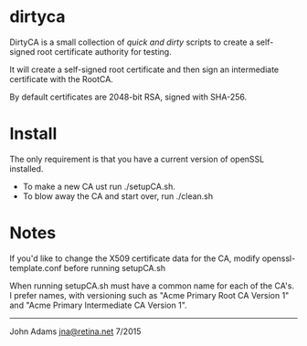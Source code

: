 # dirtyca

DirtyCA is a small collection of _quick and dirty_ scripts to create a
self-signed root certificate authority for testing.

It will create a self-signed root certificate and then sign an intermediate
certificate with the RootCA. 

By default certificates are 2048-bit RSA, signed with SHA-256.

# Install

The only requirement is that you have a current version of openSSL
installed.

* To make a new CA ust run ./setupCA.sh.
* To blow away the CA and start over, run ./clean.sh

# Notes

If you'd like to change the X509 certificate data for the CA, modify
openssl-template.conf before running setupCA.sh

When running setupCA.sh must have a common name for each of the CA's. I prefer names, with
versioning such as "Acme Primary Root CA Version 1" and "Acme Primary
Intermediate CA Version 1".

---
John Adams <jna@retina.net>
7/2015
